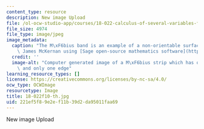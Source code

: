```yaml
---
content_type: resource
description: New image Upload
file: /ol-ocw-studio-app/courses/18-022-calculus-of-several-variables-fall-2010/221ef5f89e2ef11b39d2da95011faa69_18-022f10-th.jpg
file_size: 4974
file_type: image/jpeg
image_metadata:
  caption: "The M\xF6bius band is an example of a non-orientable surface. (Image by\
    \ James McKernan using [Sage open-source mathematics software](http://www.sagemath.org/index.html))"
  credit: ''
  image-alt: "Computer generated image of a M\xF6bius strip which has only one side\
    \ and only one edge"
learning_resource_types: []
license: https://creativecommons.org/licenses/by-nc-sa/4.0/
ocw_type: OCWImage
resourcetype: Image
title: 18-022f10-th.jpg
uid: 221ef5f8-9e2e-f11b-39d2-da95011faa69
---
```

New image Upload